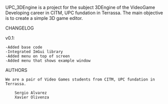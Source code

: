 ﻿UPC_3DEngine is a project for the subject 3DEngine of the VideoGame Developing career in CITM, UPC fundation in Terrassa.
The main objective is to create a simple 3D game editor.

CHANGELOG

v0.1:

	-Added base code
	-Integrated ImGui library
	-Added menu on top of screen
	-Added menu that shows example window
	
AUTHORS

	We are a pair of Video Games students from CITM, UPC fundation in Terrassa.
		
		Sergio Alvarez
		Xavier Olivenza